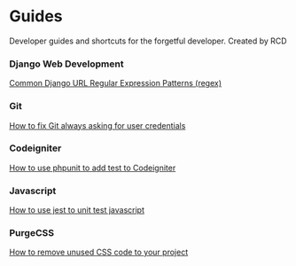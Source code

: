 Guides
======
Developer guides and shortcuts for the forgetful developer. Created by RCD

### Django Web Development

[Common Django URL Regular Expression Patterns (regex)](./webdev/django.md)

### Git
[How to fix Git always asking for user credentials](./general/git.md)

### Codeigniter
[How to use phpunit to add test to Codeigniter](./webdev/ci.md)

### Javascript
[How to use jest to unit test javascript](./webdev/js.md)

### PurgeCSS
[How to remove unused CSS code to your project](./webdev/css.md)